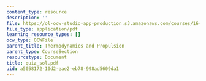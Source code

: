 ```yaml
---
content_type: resource
description: ''
file: https://ol-ocw-studio-app-production.s3.amazonaws.com/courses/16-01-unified-engineering-i-ii-iii-iv-fall-2005-spring-2006/a505817210d2eae2eb78998ad5609da1_quiz_sol.pdf
file_type: application/pdf
learning_resource_types: []
ocw_type: OCWFile
parent_title: Thermodynamics and Propulsion
parent_type: CourseSection
resourcetype: Document
title: quiz_sol.pdf
uid: a5058172-10d2-eae2-eb78-998ad5609da1
---
```

